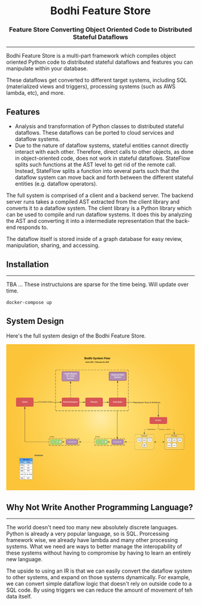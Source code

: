 <br />

<div align="center">
    <h1>Bodhi Feature Store</h1>
    <p><h3 align="center">Feature Store Converting Object Oriented Code to Distributed Stateful Dataflows</h3></p>
    <div align="center">
    </div>
</div>

<hr>

Bodhi Feature Store is a multi-part framework which compiles object oriented Python code to distributed stateful dataflows and features you can manipulate within your database. 


These dataflows get converted to different target systems, including SQL (materialized views and triggers), processing systems (such as AWS lambda, etc), and more. 


## Features

- Analysis and transformation of Python classes to distributed stateful dataflows. These dataflows can be ported to cloud services and dataflow systems.
- Due to the nature of dataflow systems, stateful entities cannot directly interact with each other. Therefore, direct calls to other objects, as done in object-oriented code, does not work in stateful dataflows. StateFlow splits such functions at the AST level to get rid of the remote call.
  Instead, StateFlow splits a function into several parts such that the dataflow system can move back and forth between the different stateful entities (e.g. dataflow operators).

The full system is comprised of a client and a backend server. The backend server runs takes a compiled AST extracted from the client library and converts it to a dataflow system. The client library is a Python library which can be used to compile and run dataflow systems. It does this by analyzing the AST and converting it into a intermediate representation that the back-end responds to.


The dataflow itself is stored inside of a graph database for easy review, manipulation, sharing, and accessing.

## Installation
---
TBA ... These instructuions are sparse for the time being. Will update over time.


```bash
docker-compose up
```


## System Design

Here's the full system design of the Bodhi Feature Store.

![Full System Design](./docs/assets/bodhi_system_flow.png)


## Why Not Write Another Programming Language?
---
The world doesn't need too many new absolutely discrete languages. Python is already a very popular language, so is SQL. Prorcessing framework wise, we already have lambda and many other processing systems. What we need are ways to better manage the interopability of these systems without having to compromise by having to learn an entirely new language.

The upside to using an IR is that we can easily convert the dataflow system to other systems, and expand on those systems dynamically. For example, we can convert simple dataflow logic that doesn't rely on outside code to a SQL code. By using triggers we can reduce the amount of movement of teh data itself.


